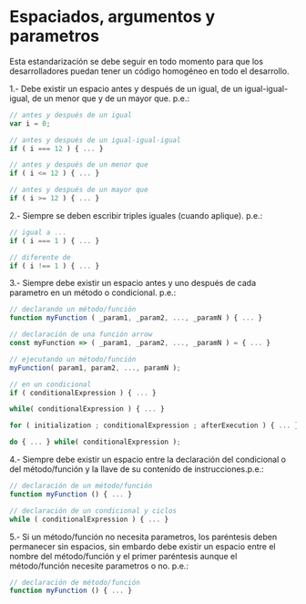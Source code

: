 # Espaciados, argumentos y parametros

Esta estandarización se debe seguir en todo momento para que los desarrolladores puedan tener un código homogéneo en todo el desarrollo.

1.- Debe existir un espacio antes y después de un igual, de un igual-igual-igual, de un menor que y de un mayor que. p.e.:

```javascript
// antes y después de un igual
var i = 0;

// antes y después de un igual-igual-igual
if ( i === 12 ) { ... }

// antes y después de un menor que
if ( i <= 12 ) { ... }

// antes y después de un mayor que
if ( i >= 12 ) { ... }
```

2.- Siempre se deben escribir triples iguales (cuando aplique). p.e.:

```javascript
// igual a ...
if ( i === 1 ) { ... }

// diferente de
if ( i !== 1 ) { ... }
```
3.- Siempre debe existir un espacio antes y uno después de cada parametro en un método o condicional. p.e.:

```javascript
// declarando un método/función
function myFunction ( _param1, _param2, ..., _paramN ) { ... }

// declaración de una función arrow
const myFunction => ( _param1, _param2, ..., _paramN ) = { ... }

// ejecutando un método/función
myFunction( param1, param2, ..., paramN );

// en un condicional
if ( conditionalExpression ) { ... }

while( conditionalExpression ) { ... }

for ( initialization ; conditionalExpression ; afterExecution ) { ... }

do { ... } while( conditionalExpression );
```

4.- Siempre debe existir un espacio entre la declaración del condicional o del método/función y la llave de su contenido de instrucciones.p.e.:
```javascript
// declaración de un método/función
function myFunction () { ... }

// declaración de un condicional y ciclos
while ( conditionalExpression ) { ... }
```

5.- Si un método/función no necesita parametros, los paréntesis deben permanecer sin espacios, sin embardo debe existir un espacio entre el nombre del método/función y el primer paréntesis aunque el método/función necesite parametros o no. p.e.:

```javascript
// declaración de método/función
function myFunction () { ... }
```
